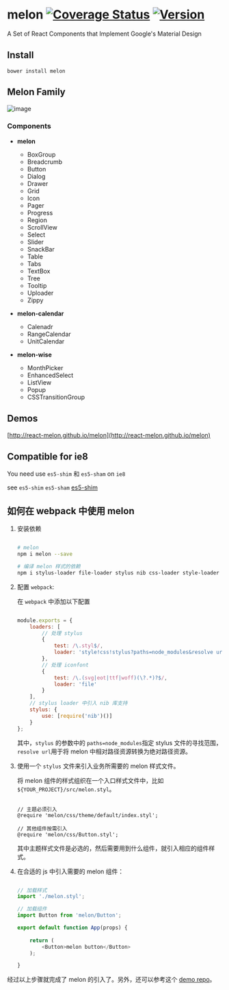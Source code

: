 # melon [![Coverage Status](https://coveralls.io/repos/github/react-melon/melon/badge.svg?branch=)](https://coveralls.io/github/react-melon/melon?branch=) [![Version](https://img.shields.io/npm/v/melon.svg)](https://www.npmjs.com/package/melon)

A Set of React Components that Implement Google's Material Design

## Install

```
bower install melon
```

## Melon Family

![image](http://boscdn.bpc.baidu.com/mms-res/react-melon/melon/melonFamily.png "melon-family")

### Components

* **melon**
    * BoxGroup
    * Breadcrumb
    * Button
    * Dialog
    * Drawer
    * Grid
    * Icon
    * Pager
    * Progress
    * Region
    * ScrollView
    * Select
    * Slider
    * SnackBar
    * Table
    * Tabs
    * TextBox
    * Tree
    * Tooltip
    * Uploader
    * Zippy

* **melon-calendar**
    * Calenadr
    * RangeCalendar
    * UnitCalendar

* **melon-wise**
    * MonthPicker
    * EnhancedSelect
    * ListView
    * Popup
    * CSSTransitionGroup

## Demos

[http://react-melon.github.io/melon](http://react-melon.github.io/melon)

## Compatible for ie8

You need use `es5-shim` 和 `es5-sham` on `ie8`

see `es5-shim` `es5-sham` [es5-shim](https://github.com/es-shims/es5-shim)

## 如何在 webpack 中使用 melon

1. 安装依赖

    ```sh
    
    # melon
    npm i melon --save
    
    # 编译 melon 样式的依赖
    npm i stylus-loader file-loader stylus nib css-loader style-loader --save-dev
    
    ```
    
2. 配置 `webpack`:

    在 `webpack` 中添加以下配置

    ```javascript
    
    module.exports = {
        loaders: [
            // 处理 stylus
            {
                test: /\.styl$/,
                loader: 'style!css!stylus?paths=node_modules&resolve url'
            }, 
            // 处理 iconfont
            {
                test: /\.(svg|eot|ttf|woff)(\?.*)?$/,
                loader: 'file'
            }
        ],
        // stylus loader 中引入 nib 库支持
        stylus: {
            use: [require('nib')()]
        }
    };
    
    ```
    
    其中，`stylus` 的参数中的 `paths=node_modules`指定 stylus 文件的寻找范围，`resolve url`用于将 melon 中相对路径资源转换为绝对路径资源。


3. 使用一个 `stylus` 文件来引入业务所需要的 melon 样式文件。

    将 melon 组件的样式组织在一个入口样式文件中，比如 `${YOUR_PROJECT}/src/melon.styl`。

    ```stylus
    
    // 主题必须引入
    @require 'melon/css/theme/default/index.styl';
    
    // 其他组件按需引入
    @require 'melon/css/Button.styl';
    
    ```
    其中主题样式文件是必选的，然后需要用到什么组件，就引入相应的组件样式。

4. 在合适的 js 中引入需要的 melon 组件：

    ```js
    
    // 加载样式
    import './melon.styl';
    
    // 加载组件
    import Button from 'melon/Button';
    
    export default function App(props) {
        
        return (
            <Button>melon button</Button>
        );
    
    }
    
    ```
    
经过以上步骤就完成了 melon 的引入了。另外，还可以参考这个 [demo repo](https://github.com/Sheetaa/melon-webpack-demo)。
